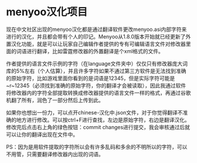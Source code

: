 # menyoo汉化项目
现在中文社区出现的menyoo汉化都是通过翻译软件更改menyoo.asi内部字符来进行的汉化，并且都会带有个人的印记。Menyoo从1.8.0版本开始就已经更新了外置汉化功能，就是可以让玩家自己编辑作者提供的专有可编辑语言文件对修改器里面的词语进行翻译，比如雷霆修改器的外置翻译是个xml格式的文件。

作者提供的语言文件示例的字符（在language文件夹中）仅仅只有修改器庞大词库的5%左右（个人估算），并且许多字符如果不通过第三方软件是无法找到准确的原始字符，比如游戏里面你看到的是词语是12345，但是实际字符可能是~r~12345（必须找到准确的原始字符，你的翻译才会被读取），因此我通过软件将修改器内的字符全部提取转换成修改器提供的语言文件一样的格式，再通过谷歌机翻了所有，润色了一部分然后上传到此。

如果你也想出一份力，可以点开chinese-汉化中.json文件，对于你觉得翻译不准确的地方进行修改。可以按ctrl+F进行查找，左边是原始字符，右边是翻译汉化。修改完后点击右上角的绿色按钮：commit changes进行提交，我会审核通过后就可以让你的翻译出现在文件中。

PS：因为是用软件提取的字符所以会有许多乱码和多余的不明所以的字符，可以不用管，只需要翻译修改器内出现的词语。
